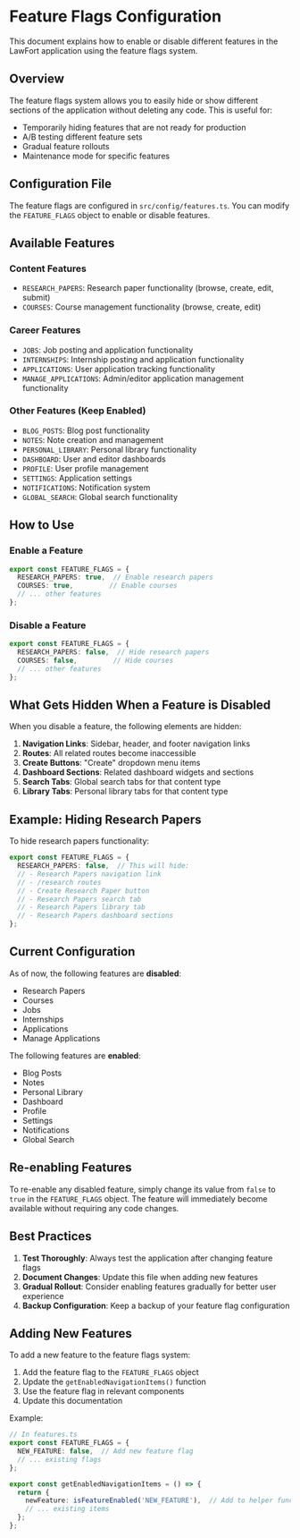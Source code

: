 # Feature Flags Configuration

This document explains how to enable or disable different features in the LawFort application using the feature flags system.

## Overview

The feature flags system allows you to easily hide or show different sections of the application without deleting any code. This is useful for:
- Temporarily hiding features that are not ready for production
- A/B testing different feature sets
- Gradual feature rollouts
- Maintenance mode for specific features

## Configuration File

The feature flags are configured in `src/config/features.ts`. You can modify the `FEATURE_FLAGS` object to enable or disable features.

## Available Features

### Content Features
- `RESEARCH_PAPERS`: Research paper functionality (browse, create, edit, submit)
- `COURSES`: Course management functionality (browse, create, edit)

### Career Features
- `JOBS`: Job posting and application functionality
- `INTERNSHIPS`: Internship posting and application functionality
- `APPLICATIONS`: User application tracking functionality
- `MANAGE_APPLICATIONS`: Admin/editor application management functionality

### Other Features (Keep Enabled)
- `BLOG_POSTS`: Blog post functionality
- `NOTES`: Note creation and management
- `PERSONAL_LIBRARY`: Personal library functionality
- `DASHBOARD`: User and editor dashboards
- `PROFILE`: User profile management
- `SETTINGS`: Application settings
- `NOTIFICATIONS`: Notification system
- `GLOBAL_SEARCH`: Global search functionality

## How to Use

### Enable a Feature
```typescript
export const FEATURE_FLAGS = {
  RESEARCH_PAPERS: true,  // Enable research papers
  COURSES: true,         // Enable courses
  // ... other features
};
```

### Disable a Feature
```typescript
export const FEATURE_FLAGS = {
  RESEARCH_PAPERS: false,  // Hide research papers
  COURSES: false,         // Hide courses
  // ... other features
};
```

## What Gets Hidden When a Feature is Disabled

When you disable a feature, the following elements are hidden:

1. **Navigation Links**: Sidebar, header, and footer navigation links
2. **Routes**: All related routes become inaccessible
3. **Create Buttons**: "Create" dropdown menu items
4. **Dashboard Sections**: Related dashboard widgets and sections
5. **Search Tabs**: Global search tabs for that content type
6. **Library Tabs**: Personal library tabs for that content type

## Example: Hiding Research Papers

To hide research papers functionality:

```typescript
export const FEATURE_FLAGS = {
  RESEARCH_PAPERS: false,  // This will hide:
  // - Research Papers navigation link
  // - /research routes
  // - Create Research Paper button
  // - Research Papers search tab
  // - Research Papers library tab
  // - Research Papers dashboard sections
};
```

## Current Configuration

As of now, the following features are **disabled**:
- Research Papers
- Courses  
- Jobs
- Internships
- Applications
- Manage Applications

The following features are **enabled**:
- Blog Posts
- Notes
- Personal Library
- Dashboard
- Profile
- Settings
- Notifications
- Global Search

## Re-enabling Features

To re-enable any disabled feature, simply change its value from `false` to `true` in the `FEATURE_FLAGS` object. The feature will immediately become available without requiring any code changes.

## Best Practices

1. **Test Thoroughly**: Always test the application after changing feature flags
2. **Document Changes**: Update this file when adding new features
3. **Gradual Rollout**: Consider enabling features gradually for better user experience
4. **Backup Configuration**: Keep a backup of your feature flag configuration

## Adding New Features

To add a new feature to the feature flags system:

1. Add the feature flag to the `FEATURE_FLAGS` object
2. Update the `getEnabledNavigationItems()` function
3. Use the feature flag in relevant components
4. Update this documentation

Example:
```typescript
// In features.ts
export const FEATURE_FLAGS = {
  NEW_FEATURE: false,  // Add new feature flag
  // ... existing flags
};

export const getEnabledNavigationItems = () => {
  return {
    newFeature: isFeatureEnabled('NEW_FEATURE'),  // Add to helper function
    // ... existing items
  };
};
``` 
